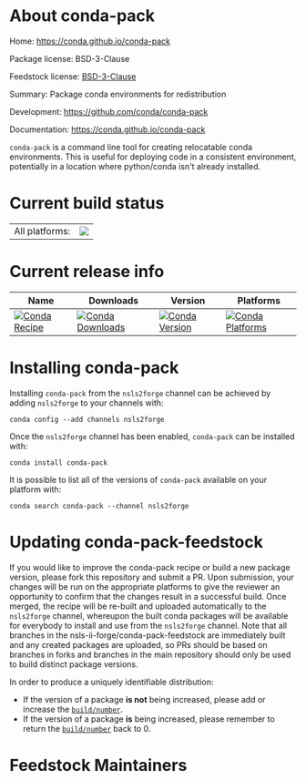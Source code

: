 About conda-pack
================

Home: https://conda.github.io/conda-pack

Package license: BSD-3-Clause

Feedstock license: [BSD-3-Clause](https://github.com/nsls-ii-forge/conda-pack-feedstock/blob/master/LICENSE.txt)

Summary: Package conda environments for redistribution

Development: https://github.com/conda/conda-pack

Documentation: https://conda.github.io/conda-pack

``conda-pack`` is a command line tool for creating relocatable conda
environments. This is useful for deploying code in a consistent environment,
potentially in a location where python/conda isn't already installed.


Current build status
====================


<table><tr><td>All platforms:</td>
    <td>
      <a href="https://dev.azure.com/nsls2forge/nsls2forge/_build/latest?definitionId=134&branchName=master">
        <img src="https://dev.azure.com/nsls2forge/nsls2forge/_apis/build/status/conda-pack-feedstock?branchName=master">
      </a>
    </td>
  </tr>
</table>

Current release info
====================

| Name | Downloads | Version | Platforms |
| --- | --- | --- | --- |
| [![Conda Recipe](https://img.shields.io/badge/recipe-conda--pack-green.svg)](https://anaconda.org/nsls2forge/conda-pack) | [![Conda Downloads](https://img.shields.io/conda/dn/nsls2forge/conda-pack.svg)](https://anaconda.org/nsls2forge/conda-pack) | [![Conda Version](https://img.shields.io/conda/vn/nsls2forge/conda-pack.svg)](https://anaconda.org/nsls2forge/conda-pack) | [![Conda Platforms](https://img.shields.io/conda/pn/nsls2forge/conda-pack.svg)](https://anaconda.org/nsls2forge/conda-pack) |

Installing conda-pack
=====================

Installing `conda-pack` from the `nsls2forge` channel can be achieved by adding `nsls2forge` to your channels with:

```
conda config --add channels nsls2forge
```

Once the `nsls2forge` channel has been enabled, `conda-pack` can be installed with:

```
conda install conda-pack
```

It is possible to list all of the versions of `conda-pack` available on your platform with:

```
conda search conda-pack --channel nsls2forge
```




Updating conda-pack-feedstock
=============================

If you would like to improve the conda-pack recipe or build a new
package version, please fork this repository and submit a PR. Upon submission,
your changes will be run on the appropriate platforms to give the reviewer an
opportunity to confirm that the changes result in a successful build. Once
merged, the recipe will be re-built and uploaded automatically to the
`nsls2forge` channel, whereupon the built conda packages will be available for
everybody to install and use from the `nsls2forge` channel.
Note that all branches in the nsls-ii-forge/conda-pack-feedstock are
immediately built and any created packages are uploaded, so PRs should be based
on branches in forks and branches in the main repository should only be used to
build distinct package versions.

In order to produce a uniquely identifiable distribution:
 * If the version of a package **is not** being increased, please add or increase
   the [``build/number``](https://conda.io/docs/user-guide/tasks/build-packages/define-metadata.html#build-number-and-string).
 * If the version of a package **is** being increased, please remember to return
   the [``build/number``](https://conda.io/docs/user-guide/tasks/build-packages/define-metadata.html#build-number-and-string)
   back to 0.

Feedstock Maintainers
=====================


